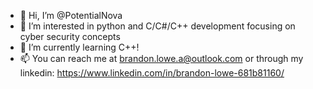 - 👋 Hi, I’m @PotentialNova
- 👀 I’m interested in python and C/C#/C++ development focusing on cyber security concepts
- 🌱 I’m currently learning C++!
- 📫 You can reach me at brandon.lowe.a@outlook.com or through my linkedin: https://www.linkedin.com/in/brandon-lowe-681b81160/

<!---
PotentialNova/PotentialNova is a ✨ special ✨ repository because its `README.md` (this file) appears on your GitHub profile.
You can click the Preview link to take a look at your changes.
--->
